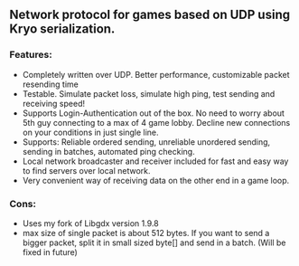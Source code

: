## Network protocol for games based on UDP using Kryo serialization.
### Features:
* Completely written over UDP. Better performance, customizable packet resending time
* Testable. Simulate packet loss, simulate high ping, test sending and receiving speed!
* Supports Login-Authentication out of the box. No need to worry about 5th guy connecting to a max of 4 game lobby. 
Decline new connections on your conditions in just single line.
* Supports: Reliable ordered sending, unreliable unordered sending, sending in batches, automated ping checking.
* Local network broadcaster and receiver included for fast and easy way to find servers over local network.
* Very convenient way of receiving data on the other end in a game loop. 

### Cons:
* Uses my fork of Libgdx version 1.9.8
* max size of single packet is about 512 bytes. If you want to send a bigger packet, split it in small sized byte[] and send in a batch. (Will be fixed in future)

